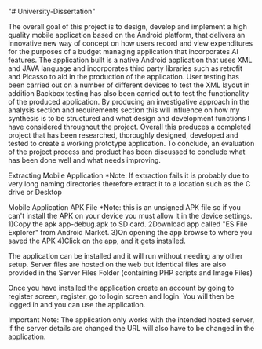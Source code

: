 "# University-Dissertation"

The overall goal of this project is to design, develop and implement a high quality mobile application based on the Android platform, that delivers an innovative new way of concept on how users record and view expenditures for the purposes of a budget managing application that incorporates AI features. The application built is a native Android application that uses XML and JAVA language and incorporates third party libraries such as retrofit and Picasso to aid in the production of the application.
User testing has been carried out on a number of different devices to test the XML layout in addition Backbox testing has also been carried out to test the functionality of the produced application. 
By producing an investigative approach in the analysis section and requirements section this will influence on how my synthesis is to be structured and what design and development functions I have considered throughout the project.
Overall this produces a completed project that has been researched, thoroughly designed, developed and tested to create a working prototype application.
To conclude, an evaluation of the project process and product has been discussed to conclude what has been done well and what needs improving.


Extracting Mobile Application
*Note:  If extraction fails it is probably due to very long naming directories
	therefore extract it to a location such as the C drive or Desktop

Mobile Application APK File
*Note: this is an unsigned APK file so if you can't install the APK on your device you must allow it in the device settings.
1)Copy the apk app-debug.apk to SD card.
2Download app called "ES File Explorer" from Android Market.
3)On opening the app browse to where you saved the APK 
4)Click on the app, and it gets installed.

The application can be installed and it will run without needing any other setup. Server files are hosted 
on the web but identical files are also provided in the Server Files Folder (containing PHP scripts and Image Files)

Once you have installed the application create an account by going to register screen, register, go to login screen and login.
You will then be logged in and you can use the application.

Important Note:
The application only works with the intended hosted server, if the server details are changed
the URL will also have to be changed in the application.
